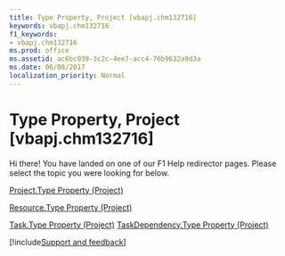 ```yaml
---
title: Type Property, Project [vbapj.chm132716]
keywords: vbapj.chm132716
f1_keywords:
- vbapj.chm132716
ms.prod: office
ms.assetid: ac6bc039-3c2c-4ee7-acc4-76b9632a9d3a
ms.date: 06/08/2017
localization_priority: Normal
---
```



# Type Property, Project [vbapj.chm132716]

Hi there! You have landed on one of our F1 Help redirector pages. Please select the topic you were looking for below.

[Project.Type Property (Project)](https://msdn.microsoft.com/library/13393b8e-283d-d816-283e-f363b83eac91%28Office.15%29.aspx)

[Resource.Type Property (Project)](https://msdn.microsoft.com/library/93dcf3f6-e9ef-eaf2-90a9-956696ceb83d%28Office.15%29.aspx)

[Task.Type Property (Project)](https://msdn.microsoft.com/library/04a44733-c528-5887-113e-bdc70db8bb7a%28Office.15%29.aspx)
[TaskDependency.Type Property (Project)](https://msdn.microsoft.com/library/fb8203b5-72ab-8b10-6698-461a75fce588%28Office.15%29.aspx)

[!include[Support and feedback](~/includes/feedback-boilerplate.md)]